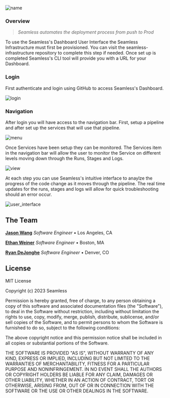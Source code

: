 ![name](https://user-images.githubusercontent.com/74154385/228689679-1de28721-ca1d-4a6a-a7a9-dbcf26c54f59.png)

### Overview

> _Seamless automates the deployment process from push to Prod_

To use the Seamless's Dashboard User Interface the Seamless Infrastructure must first be provisioned. You can visit the seamless-infrastructure repository to complete this step if needed. Once set up is completed Seamless's CLI tool will provide you with a URL for your Dashboard.

### Login

First authenticate and login using GitHub to access Seamless's Dashboard.

![login](https://user-images.githubusercontent.com/74154385/228920180-5dae20ff-0171-44fd-b189-4f4149dbfa37.png)

### Navigation

After login you will have access to the navigation bar. First, setup a pipeline and after set up the services that will use that pipeline.

![menu](https://user-images.githubusercontent.com/74154385/229147946-d0958a39-deb5-4a12-a19b-33a22c136f6f.png)

Once Services have been setup they can be monitored. The Services item in the navigation bar will allow the user to monitor the Service on different levels moving down through the Runs, Stages and Logs.

![view](https://user-images.githubusercontent.com/74154385/228922551-ddb25a8f-71db-4cc6-9982-90bea1252607.png)

At each step you can use Seamless's intuitive interface to anaylze the progress of the code change as it moves through the pipeline. The real time updates for the runs, stages and logs will allow for quick troubleshooting should an error occur.

![user_interface](https://user-images.githubusercontent.com/74154385/228923485-b093ec46-db34-428b-a533-d0ad40f9acdd.png)


## The Team
**<a href="https://github.com/jasonherngwang" target="_blank">Jason Wang</a>** _Software Engineer_ • Los Angeles, CA

**<a href="https://github.com/ethanjweiner" target="_blank">Ethan Weiner</a>** _Software Engineer_ • Boston, MA

**<a href="https://github.com/RDeJonghe" target="_blank">Ryan DeJonghe</a>** _Software Engineer_ • Denver, CO

## License

MIT License

Copyright (c) 2023 Seamless

Permission is hereby granted, free of charge, to any person obtaining a copy of this software and associated documentation files (the "Software"), to deal in the Software without restriction, including without limitation the rights to use, copy, modify, merge, publish, distribute, sublicense, and/or sell copies of the Software, and to permit persons to whom the Software is furnished to do so, subject to the following conditions:

The above copyright notice and this permission notice shall be included in all copies or substantial portions of the Software.

THE SOFTWARE IS PROVIDED "AS IS", WITHOUT WARRANTY OF ANY KIND, EXPRESS OR IMPLIED, INCLUDING BUT NOT LIMITED TO THE WARRANTIES OF MERCHANTABILITY, FITNESS FOR A PARTICULAR PURPOSE AND NONINFRINGEMENT. IN NO EVENT SHALL THE AUTHORS OR COPYRIGHT HOLDERS BE LIABLE FOR ANY CLAIM, DAMAGES OR OTHER LIABILITY, WHETHER IN AN ACTION OF CONTRACT, TORT OR OTHERWISE, ARISING FROM, OUT OF OR IN CONNECTION WITH THE SOFTWARE OR THE USE OR OTHER DEALINGS IN THE SOFTWARE.

